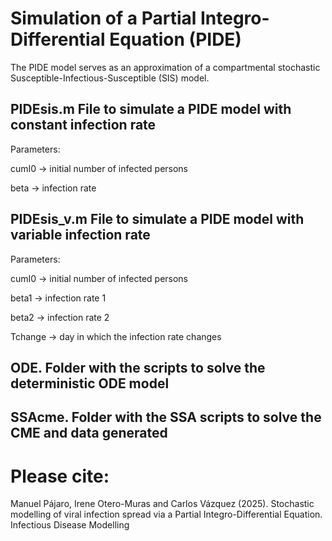 # Simulation of a Partial Integro-Differential Equation (PIDE) 
The PIDE model serves as an approximation of a compartmental stochastic Susceptible-Infectious-Susceptible (SIS) model.
## PIDEsis.m File to simulate a PIDE model with constant infection rate
Parameters:

 cumI0 -> initial number of infected persons

 beta -> infection rate 

## PIDEsis_v.m File to simulate a PIDE model with variable infection rate
Parameters:

 cumI0 -> initial number of infected persons

 beta1 -> infection rate 1

 beta2 -> infection rate 2

 Tchange -> day in which the infection rate changes

 ## ODE. Folder with the scripts to solve the deterministic ODE model
 ## SSAcme. Folder with the SSA scripts to solve the CME and data generated

# Please cite:
Manuel Pájaro, Irene Otero-Muras and Carlos Vázquez (2025). Stochastic modelling of viral infection spread via a Partial Integro-Differential Equation. Infectious Disease Modelling 
